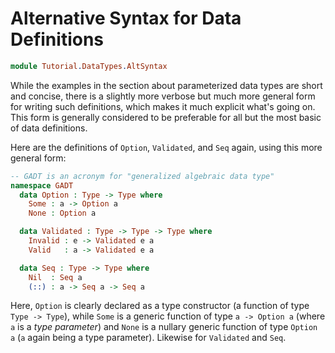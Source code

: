 # Alternative Syntax for Data Definitions

```idris
module Tutorial.DataTypes.AltSyntax
```

While the examples in the section about parameterized data types are short and concise, there is a slightly more verbose but much more general form for writing such definitions, which makes it much explicit what's going on. This form is generally considered to be preferable for all but the most basic of data definitions.

Here are the definitions of `Option`, `Validated`, and `Seq` again, using this more general form:

```idris
-- GADT is an acronym for "generalized algebraic data type"
namespace GADT
  data Option : Type -> Type where
    Some : a -> Option a
    None : Option a

  data Validated : Type -> Type -> Type where
    Invalid : e -> Validated e a
    Valid   : a -> Validated e a

  data Seq : Type -> Type where
    Nil  : Seq a
    (::) : a -> Seq a -> Seq a
```

Here, `Option` is clearly declared as a type constructor (a function of type `Type -> Type`), while `Some` is a generic function of type `a -> Option a` (where `a` is a *type parameter*) and `None` is a nullary generic function of type `Option a` (`a` again being a type parameter). Likewise for `Validated` and `Seq`.
